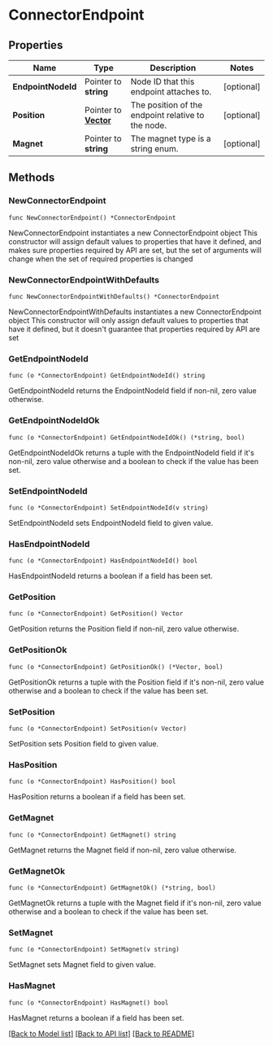 # ConnectorEndpoint

## Properties

Name | Type | Description | Notes
------------ | ------------- | ------------- | -------------
**EndpointNodeId** | Pointer to **string** | Node ID that this endpoint attaches to. | [optional] 
**Position** | Pointer to [**Vector**](Vector.md) | The position of the endpoint relative to the node. | [optional] 
**Magnet** | Pointer to **string** | The magnet type is a string enum. | [optional] 

## Methods

### NewConnectorEndpoint

`func NewConnectorEndpoint() *ConnectorEndpoint`

NewConnectorEndpoint instantiates a new ConnectorEndpoint object
This constructor will assign default values to properties that have it defined,
and makes sure properties required by API are set, but the set of arguments
will change when the set of required properties is changed

### NewConnectorEndpointWithDefaults

`func NewConnectorEndpointWithDefaults() *ConnectorEndpoint`

NewConnectorEndpointWithDefaults instantiates a new ConnectorEndpoint object
This constructor will only assign default values to properties that have it defined,
but it doesn't guarantee that properties required by API are set

### GetEndpointNodeId

`func (o *ConnectorEndpoint) GetEndpointNodeId() string`

GetEndpointNodeId returns the EndpointNodeId field if non-nil, zero value otherwise.

### GetEndpointNodeIdOk

`func (o *ConnectorEndpoint) GetEndpointNodeIdOk() (*string, bool)`

GetEndpointNodeIdOk returns a tuple with the EndpointNodeId field if it's non-nil, zero value otherwise
and a boolean to check if the value has been set.

### SetEndpointNodeId

`func (o *ConnectorEndpoint) SetEndpointNodeId(v string)`

SetEndpointNodeId sets EndpointNodeId field to given value.

### HasEndpointNodeId

`func (o *ConnectorEndpoint) HasEndpointNodeId() bool`

HasEndpointNodeId returns a boolean if a field has been set.

### GetPosition

`func (o *ConnectorEndpoint) GetPosition() Vector`

GetPosition returns the Position field if non-nil, zero value otherwise.

### GetPositionOk

`func (o *ConnectorEndpoint) GetPositionOk() (*Vector, bool)`

GetPositionOk returns a tuple with the Position field if it's non-nil, zero value otherwise
and a boolean to check if the value has been set.

### SetPosition

`func (o *ConnectorEndpoint) SetPosition(v Vector)`

SetPosition sets Position field to given value.

### HasPosition

`func (o *ConnectorEndpoint) HasPosition() bool`

HasPosition returns a boolean if a field has been set.

### GetMagnet

`func (o *ConnectorEndpoint) GetMagnet() string`

GetMagnet returns the Magnet field if non-nil, zero value otherwise.

### GetMagnetOk

`func (o *ConnectorEndpoint) GetMagnetOk() (*string, bool)`

GetMagnetOk returns a tuple with the Magnet field if it's non-nil, zero value otherwise
and a boolean to check if the value has been set.

### SetMagnet

`func (o *ConnectorEndpoint) SetMagnet(v string)`

SetMagnet sets Magnet field to given value.

### HasMagnet

`func (o *ConnectorEndpoint) HasMagnet() bool`

HasMagnet returns a boolean if a field has been set.


[[Back to Model list]](../README.md#documentation-for-models) [[Back to API list]](../README.md#documentation-for-api-endpoints) [[Back to README]](../README.md)


